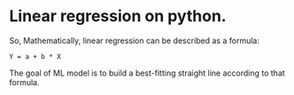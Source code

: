 # Linear regression on python.

So, Mathematically, linear regression can be described as a formula:

~~~
Y = a + b * X
~~~

The goal of ML model is to build a best-fitting straight line according to that formula.